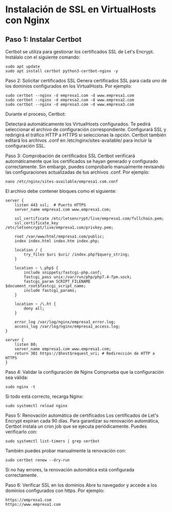 # Instalación de SSL en VirtualHosts con Nginx

## Paso 1: Instalar Certbot
Certbot se utiliza para gestionar los certificados SSL de Let's Encrypt. Instálalo con el siguiente comando:

```
sudo apt update
sudo apt install certbot python3-certbot-nginx -y
```
Paso 2: Solicitar certificados SSL
Genera certificados SSL para cada uno de los dominios configurados en los VirtualHosts. Por ejemplo:
```
sudo certbot --nginx -d empresa1.com -d www.empresa1.com
sudo certbot --nginx -d empresa2.com -d www.empresa2.com
sudo certbot --nginx -d empresa3.com -d www.empresa3.com
```
Durante el proceso, Certbot:

Detectará automáticamente los VirtualHosts configurados.
Te pedirá seleccionar el archivo de configuración correspondiente.
Configurará SSL y redirigirá el tráfico HTTP a HTTPS si seleccionas la opción.
Certbot también editará los archivos .conf en /etc/nginx/sites-available/ para incluir la configuración SSL.

Paso 3: Comprobación de certificados SSL
Certbot verificará automáticamente que los certificados se hayan generado y configurado correctamente. Sin embargo, puedes comprobarlo manualmente revisando las configuraciones actualizadas de tus archivos .conf. Por ejemplo:
```
nano /etc/nginx/sites-available/empresa1.com.conf
```
El archivo debe contener bloques como el siguiente:
```
server {
    listen 443 ssl;  # Puerto HTTPS
    server_name empresa1.com www.empresa1.com;

    ssl_certificate /etc/letsencrypt/live/empresa1.com/fullchain.pem;
    ssl_certificate_key /etc/letsencrypt/live/empresa1.com/privkey.pem;

    root /var/www/html/empresa1.com/public;
    index index.html index.htm index.php;

    location / {
        try_files $uri $uri/ /index.php?$query_string;
    }

    location ~ \.php$ {
        include snippets/fastcgi-php.conf;
        fastcgi_pass unix:/var/run/php/php7.4-fpm.sock;
        fastcgi_param SCRIPT_FILENAME $document_root$fastcgi_script_name;
        include fastcgi_params;
    }

    location ~ /\.ht {
        deny all;
    }

    error_log /var/log/nginx/empresa1_error.log;
    access_log /var/log/nginx/empresa1_access.log;
}

server {
    listen 80;
    server_name empresa1.com www.empresa1.com;
    return 301 https://$host$request_uri; # Redirección de HTTP a HTTPS
}
```
Paso 4: Validar la configuración de Nginx
Comprueba que la configuración sea válida:
```
sudo nginx -t
```
Si todo está correcto, recarga Nginx:
```
sudo systemctl reload nginx
```
Paso 5: Renovación automática de certificados
Los certificados de Let's Encrypt expiran cada 90 días. Para garantizar su renovación automática, Certbot instala un cron job que se ejecuta periódicamente. Puedes verificarlo con:
```
sudo systemctl list-timers | grep certbot
```
También puedes probar manualmente la renovación con:
```
sudo certbot renew --dry-run
```
Si no hay errores, la renovación automática está configurada correctamente.

Paso 6: Verificar SSL en los dominios
Abre tu navegador y accede a los dominios configurados con https. Por ejemplo:
```
https://empresa1.com
https://www.empresa1.com
```
